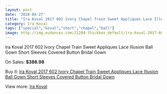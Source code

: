 ```yaml
---
layout: post
date: '2018-04-27'
title: "Ira Koval 2017 602 Ivory Chapel Train Sweet Appliques Lace Illusion Ball Gown Short Sleeves Covered Button Bridal Gown"
category: Ira Koval
tags: ["special","koval","short","chapel","ball"]
image: http://img.eudances.com/21204-thickbox_default/ira-koval-2017-602-ivory-chapel-train-sweet-appliques-lace-illusion-ball-gown-short-sleeves-covered-button-bridal-gown.jpg
---
```

Ira Koval 2017 602 Ivory Chapel Train Sweet Appliques Lace Illusion Ball Gown Short Sleeves Covered Button Bridal Gown

On Sales: **$388.98**
<a href="https://www.eudances.com/en/ira-koval/6477-ira-koval-2017-602-ivory-chapel-train-sweet-appliques-lace-illusion-ball-gown-short-sleeves-covered-button-bridal-gown.html"><amp-img layout="responsive" width="600" height="600" src="//img.eudances.com/21204-thickbox_default/ira-koval-2017-602-ivory-chapel-train-sweet-appliques-lace-illusion-ball-gown-short-sleeves-covered-button-bridal-gown.jpg" alt="Ira Koval 2017 602 Ivory Chapel Train Sweet Appliques Lace Illusion Ball Gown Short Sleeves Covered Button Bridal Gown 0" /></a>
<a href="https://www.eudances.com/en/ira-koval/6477-ira-koval-2017-602-ivory-chapel-train-sweet-appliques-lace-illusion-ball-gown-short-sleeves-covered-button-bridal-gown.html"><amp-img layout="responsive" width="600" height="600" src="//img.eudances.com/21212-thickbox_default/ira-koval-2017-602-ivory-chapel-train-sweet-appliques-lace-illusion-ball-gown-short-sleeves-covered-button-bridal-gown.jpg" alt="Ira Koval 2017 602 Ivory Chapel Train Sweet Appliques Lace Illusion Ball Gown Short Sleeves Covered Button Bridal Gown 1" /></a>
<a href="https://www.eudances.com/en/ira-koval/6477-ira-koval-2017-602-ivory-chapel-train-sweet-appliques-lace-illusion-ball-gown-short-sleeves-covered-button-bridal-gown.html"><amp-img layout="responsive" width="600" height="600" src="//img.eudances.com/21211-thickbox_default/ira-koval-2017-602-ivory-chapel-train-sweet-appliques-lace-illusion-ball-gown-short-sleeves-covered-button-bridal-gown.jpg" alt="Ira Koval 2017 602 Ivory Chapel Train Sweet Appliques Lace Illusion Ball Gown Short Sleeves Covered Button Bridal Gown 2" /></a>
<a href="https://www.eudances.com/en/ira-koval/6477-ira-koval-2017-602-ivory-chapel-train-sweet-appliques-lace-illusion-ball-gown-short-sleeves-covered-button-bridal-gown.html"><amp-img layout="responsive" width="600" height="600" src="//img.eudances.com/21210-thickbox_default/ira-koval-2017-602-ivory-chapel-train-sweet-appliques-lace-illusion-ball-gown-short-sleeves-covered-button-bridal-gown.jpg" alt="Ira Koval 2017 602 Ivory Chapel Train Sweet Appliques Lace Illusion Ball Gown Short Sleeves Covered Button Bridal Gown 3" /></a>
<a href="https://www.eudances.com/en/ira-koval/6477-ira-koval-2017-602-ivory-chapel-train-sweet-appliques-lace-illusion-ball-gown-short-sleeves-covered-button-bridal-gown.html"><amp-img layout="responsive" width="600" height="600" src="//img.eudances.com/21209-thickbox_default/ira-koval-2017-602-ivory-chapel-train-sweet-appliques-lace-illusion-ball-gown-short-sleeves-covered-button-bridal-gown.jpg" alt="Ira Koval 2017 602 Ivory Chapel Train Sweet Appliques Lace Illusion Ball Gown Short Sleeves Covered Button Bridal Gown 4" /></a>
<a href="https://www.eudances.com/en/ira-koval/6477-ira-koval-2017-602-ivory-chapel-train-sweet-appliques-lace-illusion-ball-gown-short-sleeves-covered-button-bridal-gown.html"><amp-img layout="responsive" width="600" height="600" src="//img.eudances.com/21208-thickbox_default/ira-koval-2017-602-ivory-chapel-train-sweet-appliques-lace-illusion-ball-gown-short-sleeves-covered-button-bridal-gown.jpg" alt="Ira Koval 2017 602 Ivory Chapel Train Sweet Appliques Lace Illusion Ball Gown Short Sleeves Covered Button Bridal Gown 5" /></a>
<a href="https://www.eudances.com/en/ira-koval/6477-ira-koval-2017-602-ivory-chapel-train-sweet-appliques-lace-illusion-ball-gown-short-sleeves-covered-button-bridal-gown.html"><amp-img layout="responsive" width="600" height="600" src="//img.eudances.com/21207-thickbox_default/ira-koval-2017-602-ivory-chapel-train-sweet-appliques-lace-illusion-ball-gown-short-sleeves-covered-button-bridal-gown.jpg" alt="Ira Koval 2017 602 Ivory Chapel Train Sweet Appliques Lace Illusion Ball Gown Short Sleeves Covered Button Bridal Gown 6" /></a>
<a href="https://www.eudances.com/en/ira-koval/6477-ira-koval-2017-602-ivory-chapel-train-sweet-appliques-lace-illusion-ball-gown-short-sleeves-covered-button-bridal-gown.html"><amp-img layout="responsive" width="600" height="600" src="//img.eudances.com/21206-thickbox_default/ira-koval-2017-602-ivory-chapel-train-sweet-appliques-lace-illusion-ball-gown-short-sleeves-covered-button-bridal-gown.jpg" alt="Ira Koval 2017 602 Ivory Chapel Train Sweet Appliques Lace Illusion Ball Gown Short Sleeves Covered Button Bridal Gown 7" /></a>
<a href="https://www.eudances.com/en/ira-koval/6477-ira-koval-2017-602-ivory-chapel-train-sweet-appliques-lace-illusion-ball-gown-short-sleeves-covered-button-bridal-gown.html"><amp-img layout="responsive" width="600" height="600" src="//img.eudances.com/21205-thickbox_default/ira-koval-2017-602-ivory-chapel-train-sweet-appliques-lace-illusion-ball-gown-short-sleeves-covered-button-bridal-gown.jpg" alt="Ira Koval 2017 602 Ivory Chapel Train Sweet Appliques Lace Illusion Ball Gown Short Sleeves Covered Button Bridal Gown 8" /></a>

Buy it: [Ira Koval 2017 602 Ivory Chapel Train Sweet Appliques Lace Illusion Ball Gown Short Sleeves Covered Button Bridal Gown](https://www.eudances.com/en/ira-koval/6477-ira-koval-2017-602-ivory-chapel-train-sweet-appliques-lace-illusion-ball-gown-short-sleeves-covered-button-bridal-gown.html "Ira Koval 2017 602 Ivory Chapel Train Sweet Appliques Lace Illusion Ball Gown Short Sleeves Covered Button Bridal Gown")

View more: [Ira Koval](https://www.eudances.com/en/104-ira-koval "Ira Koval")